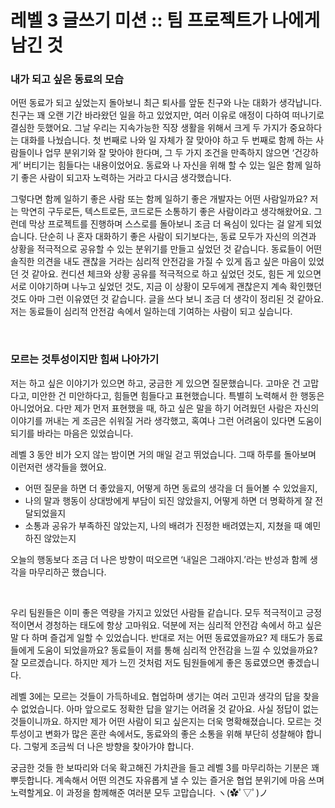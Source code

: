 # 레벨 3 글쓰기 미션 :: 팀 프로젝트가 나에게 남긴 것

### 내가 되고 싶은 동료의 모습
어떤 동료가 되고 싶었는지 돌아보니 최근 퇴사를 앞둔 친구와 나눈 대화가 생각납니다. 친구는 꽤 오랜 기간 바라왔던 일을 하고 있었지만, 여러 이유로 애정이 다하여 떠나기로 결심한 듯했어요. 그날 우리는 지속가능한 직장 생활을 위해서 크게 두 가지가 중요하다는 대화를 나눴습니다. 첫 번째로 나와 일 자체가 잘 맞아야 하고 두 번째로 함께 하는 사람들이나 업무 분위기와 잘 맞아야 한다며, 그 두 가지 조건을 만족하지 않으면 ‘건강하게’ 버티기는 힘들다는 내용이었어요. 동료와 나 자신을 위해 할 수 있는 일은 함께 일하기 좋은 사람이 되고자 노력하는 거라고 다시금 생각했습니다.

그렇다면 함께 일하기 좋은 사람 또는 함께 일하기 좋은 개발자는 어떤 사람일까요? 저는 막연히 구두로든, 텍스트로든, 코드로든 소통하기 좋은 사람이라고 생각해왔어요. 그런데 막상 프로젝트를 진행하며 스스로를 돌아보니 조금 더 욕심이 있다는 걸 알게 되었습니다. 단순히 나 혼자 대화하기 좋은 사람이 되기보다는, 동료 모두가 자신의 의견과 상황을 적극적으로 공유할 수 있는 분위기를 만들고 싶었던 것 같습니다. 동료들이 어떤 솔직한 의견을 내도 괜찮을 거라는 심리적 안전감을 가질 수 있게 돕고 싶은 마음이 있었던 것 같아요. 컨디션 체크와 상황 공유를 적극적으로 하고 싶었던 것도, 힘든 게 있으면 서로 이야기하며 나누고 싶었던 것도, 지금 이 상황이 모두에게 괜찮은지 계속 확인했던 것도 아마 그런 이유였던 것 같습니다. 글을 쓰다 보니 조금 더 생각이 정리된 것 같아요. 저는 동료들이 심리적 안전감 속에서 일하는데 기여하는 사람이 되고 싶습니다.

<br >

### 모르는 것투성이지만 힘써 나아가기
저는 하고 싶은 이야기가 있으면 하고, 궁금한 게 있으면 질문했습니다. 고마운 건 고맙다고, 미안한 건 미안하다고, 힘들면 힘들다고 표현했습니다. 특별히 노력해서 한 행동은 아니었어요. 다만 제가 먼저 표현했을 때, 하고 싶은 말을 하기 어려웠던 사람은 자신의 이야기를 꺼내는 게 조금은 쉬워질 거라 생각했고, 혹여나 그런 어려움이 있다면 도움이 되기를 바라는 마음은 있었습니다.

레벨 3 동안 비가 오지 않는 밤이면 거의 매일 걷고 뛰었습니다. 그때 하루를 돌아보며 이런저런 생각들을 했어요.
- 어떤 질문을 하면 더 좋았을지, 어떻게 하면 동료의 생각을 더 들어볼 수 있었을지,
- 나의 말과 행동이 상대방에게 부담이 되진 않았을지, 어떻게 하면 더 명확하게 잘 전달되었을지
- 소통과 공유가 부족하진 않았는지, 나의 배려가 진정한 배려였는지, 지쳤을 때 예민하진 않았는지

오늘의 행동보다 조금 더 나은 방향이 떠오르면 ‘내일은 그래야지.’라는 반성과 함께 생각을 마무리하곤 했습니다.

<br >

우리 팀원들은 이미 좋은 역량을 가지고 있었던 사람들 같습니다. 모두 적극적이고 긍정적이면서 경청하는 태도에 항상 고마워요. 덕분에 저는 심리적 안전감 속에서 하고 싶은 말 다 하며 즐겁게 일할 수 있었습니다. 반대로 저는 어떤 동료였을까요? 제 태도가 동료들에게 도움이 되었을까요? 동료들이 저를 통해 심리적 안전감을 느낄 수 있었을까요? 잘 모르겠습니다. 하지만 제가 느낀 것처럼 저도 팀원들에게 좋은 동료였으면 좋겠습니다.

레벨 3에는 모르는 것들이 가득하네요. 협업하며 생기는 여러 고민과 생각의 답을 찾을 수 없었습니다. 아마 앞으로도 정확한 답을 알기는 어려울 것 같아요. 사실 정답이 없는 것들이니까요. 하지만 제가 어떤 사람이 되고 싶은지는 더욱 명확해졌습니다. 모르는 것투성이고 변화가 많은 혼란 속에서도, 동료와의 좋은 소통을 위해 부단히 성찰해야 합니다. 그렇게 조금씩 더 나은 방향을 찾아가야 합니다. 

궁금한 것들 한 보따리와 더욱 확고해진 가치관을 들고 레벨 3를 마무리하는 기분은 꽤 뿌듯합니다. 계속해서 어떤 의견도 자유롭게 낼 수 있는 즐거운 협업 분위기에 마음 쓰며 노력할게요. 이 과정을 함께해준 여러분 모두 고맙습니다. ヽ(✿ﾟ▽ﾟ)ノ
